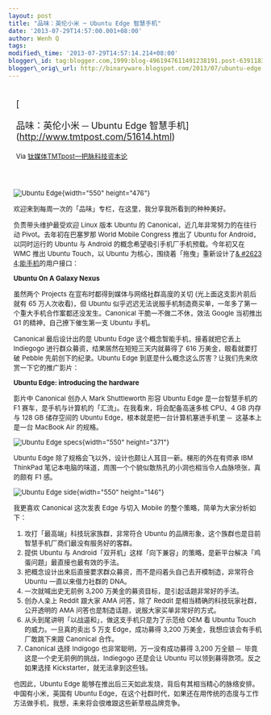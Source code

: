```yaml
--- 
layout: post 
title: "品味：英伦小米 ─ Ubuntu Edge 智慧手机" 
date: '2013-07-29T14:57:00.001+08:00' 
author: Wenh Q
tags:
modified\_time: '2013-07-29T14:57:14.214+08:00' 
blogger\_id: tag:blogger.com,1999:blog-4961947611491238191.post-6391183805325711724
blogger\_orig\_url: http://binaryware.blogspot.com/2013/07/ubuntu-edge.html
---
```

<div style="margin: 10px; padding: 5px;">

<div style="font-size: 18px;">

[

品味：英伦小米 ─ Ubuntu Edge
智慧手机](http://www.tmtpost.com/51614.html)

</div>

<div style="font-size: 13px;">

Via [钛媒体TMTpost—把脉科技资本论](http://www.tmtpost.com/)

</div>

</div>

<div style="font-size: 13px; padding: 15px 0 10px 10px;">

![Ubuntu
Edge](http://www.tmtpost.com/wp-content/plugins/wp-o-matic/cache/e60f47a01e_edge-1-large-550x476.jpg){width="550"
height="476"}

欢迎来到每周一次的「品味」专栏，在这里，我分享我所看到的种种美好。

负责带头维护最受欢迎 Linux 版本 Ubuntu 的
Canonical，近几年非常努力的在往行动 Pivot。去年初在巴塞罗那 World Mobile
Congress 推出了 Ubuntu for Android，以同时运行的 Ubuntu 与 Android
的概念希望吸引手机厂手机预载。今年初又在 WMC 推出 Ubuntu Touch，以
Ubuntu 为核心，围绕着「拖曳」重新设计了[&
#2623
4;能手机](http://www.tmtpost.com/tag/smartphone "查看 智能手机 中的全部文章")的用户接口：

**Ubuntu On A Galaxy Nexus**



虽然两个 Projects 在宣布时都得到媒体与网络社群高度的关切
(光上面这支影片前后就有 65 万人次收看)，但 Ubuntu
似乎迟迟无法说服手机制造商买单，一年多了第一个重大手机合作案都还没发生。Canonical
干脆一不做二不休，效法 Google 当初推出 G1 的精神，自己撩下催生第一支
Ubuntu 手机。

Canonical 最后设计出的是 Ubuntu Edge 这个概念智能手机，接着就把它丢上
Indiegogo 进行群众募资，结果居然在短短三天内就募得了 616
万美金，眼看就要打破 Pebble 先前创下的纪录。Ubuntu Edge
到底是什么概念这么厉害？让我们先来欣赏一下它的推广影片：

**Ubuntu Edge: introducing the hardware**



影片中 Canonical 创办人 Mark Shuttleworth 形容 Ubuntu Edge
是一台智慧手机的 F1
赛车，是手机与计算机的「汇流」。在我看来，将会配备高速多核 CPU、4 GB
内存与 128 GB 储存空间的 Ubuntu Edge，根本就是把一台计算机塞进手机里 ─ 
这基本上是一台 MacBook Air 的规格。

![Ubuntu Edge
specs](http://www.tmtpost.com/wp-content/plugins/wp-o-matic/cache/b2a8274274_Screen-Shot-2013-07-26-at-8-41-37-AM-550x371.png){width="550"
height="371"}

Ubuntu Edge 除了规格会飞以外，设计也颇让人耳目一新。梯形的外在有师承 IBM
ThinkPad
笔记本电脑的味道，周围一个个貌似散热孔的小洞也相当令人血脉喷张，真的颇有
F1 感。

![Ubuntu Edge
side](http://www.tmtpost.com/wp-content/plugins/wp-o-matic/cache/b8969c8e41_edge-2-large-550x146.jpg){width="550"
height="146"}

<div align="left">

我更喜欢 Canonical 这次发表 Edge 与切入 Mobile
的整个策略，简单为大家分析如下：

</div>

1.  攻打「最高端」科技玩家族群，非常符合 Ubuntu
    的品牌形象，这个族群也是目前智慧手机厂商们最没有服务好的客群。
2.  提供 Ubuntu 与
    Android「双开机」这样「向下兼容」的策略，是新平台解决「鸡蛋问题」最直接也最有效的手法。
3.  把概念设计出来后直接要求群众募资，而不是闷着头自己去开模制造，非常符合
    Ubuntu 一直以来借力社群的 DNA。
4.  一次就喊出史无前例 3,200 万美金的募资目标，是引起话题非常好的手法。
5.  创办人亲上 Reddit 跟大家 AMA 问答，除了 Reddit
    是相当精确的科技玩家社群，公开透明的 AMA
    问答也是制造话题，说服大家买单非常好的方式。
6.  从头到尾讲明「以战逼和」，做这支手机只是为了示范给 OEM 看 Ubuntu
    Touch 的威力。一旦真的卖出 5 万支 Edge，成功募得 3,200
    万美金，我想应该会有手机厂敢跳下来跟 Canonical 合作。
7.  Canonical 选择 Indigogo 也非常聪明，万一没有成功募得 3,200 万全额 ─
     毕竟这是一个史无前例的挑战，Indiegogo 还是会让 Ubuntu
    可以领到募得款项。反之如果选择 Kickstarter，就无法拿到这些钱。

<div align="left">

也因此，Ubuntu Edge
能够在推出后三天如此发烧，背后有其相当精心的脉络安排。中国有小米，英国有
Ubuntu
Edge，在这个社群时代，如果还在用传统的态度与工作方法做手机，我想，未来将会很难跟这些新草根品牌竞争。

</div>

</div>
